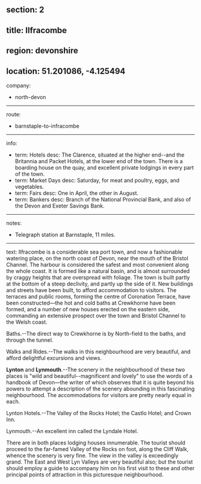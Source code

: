 section: 2
----
title: Ilfracombe
----
region: devonshire
----
location: 51.201086, -4.125494
----
company:
- north-devon
----
route:
- barnstaple-to-infracombe
----
info:
- term: Hotels
  desc: The Clarence, situated at the higher end--and the Britannia and Packet Hotels, at the lower end of the town. There is a boarding house on the quay, and excellent private lodgings in every part of the town.
- term: Market Days
  desc: Saturday, for meat and poultry, eggs, and vegetables.
- term: Fairs
  desc: One in April, the other in August.
- term: Bankers
  desc: Branch of the National Provincial Bank, and also of the Devon and Exeter Savings Bank.
----
notes:
- Telegraph station at Barnstaple, 11 miles.
----
text: Ilfracombe is a considerable sea port town, and now a fashionable watering place, on the north coast of Devon, near the mouth of the Bristol Channel. The harbour is considered the safest and most convenient along the whole coast. It is formed like a natural basin, and is almost surrounded by craggy heights that are overspread with foliage. The town is built partly at the bottom of a steep declivity, and partly up the side of it. New buildings and streets have been built, to afford accommodation to visitors. The terraces and public rooms, forming the centre of Coronation Terrace, have been constructed—the hot and cold baths at Crewkhorne have been formed, and a number of new houses erected on the eastern side, commanding an extensive prospect over the town and Bristol Channel to the Welsh coast.

<span class="u-smcp">Baths</span>.--The direct way to Crewkhorne is by North-field to the baths, and through the tunnel.

<span class="u-smcp">Walks and Rides</span>.--The walks in this neighbourhood are very beautiful, and afford delightful excursions and views.

**Lynton** and **Lynmouth**.--The scenery in the neighbourhood of these two places is "wild and beautiful--magnificent and lovely" to use the words of a handbook of Devon—the writer of which observes that it is quite beyond his powers to attempt a description of the scenery abounding in this fascinating neighbourhood. The accommodations for visitors are pretty nearly equal in each.

<span class="u-smcp">Lynton Hotels</span>.--The Valley of the Rocks Hotel; the Castlo Hotel; and Crown Inn.

<span class="u-smcp">Lynmouth</span>.--An excellent inn called the Lyndale Hotel.

There are in both places lodging houses innumerable. The tourist should proceed to the far-famed Valley of the Rocks on foot, along the Cliff Walk, whence the scenery is very fine. The view in the valley is exceedingly grand. The East and West Lyn Valleys are very beautiful also; but the tourist should employ a guide to accompany him on his first visit to these and other principal points of attraction in this picturesque neighbourhood.
